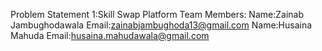Problem Statement 1:Skill Swap Platform
Team Members:
Name:Zainab Jambughodawala
Email:zainabjambughoda13@gmail.com
Name:Husaina Mahuda
Email:husaina.mahudawala@gmail.com

